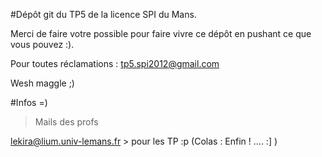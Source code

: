 #Dépôt git du TP5 de la licence SPI du Mans. 

Merci de faire votre possible pour faire vivre ce dépôt en pushant ce que vous pouvez :).

Pour toutes réclamations : tp5.spi2012@gmail.com

Wesh maggle ;)

#Infos =)

>Mails des profs

lekira@lium.univ-lemans.fr > pour les TP :p (Colas : Enfin ! .... :] )
